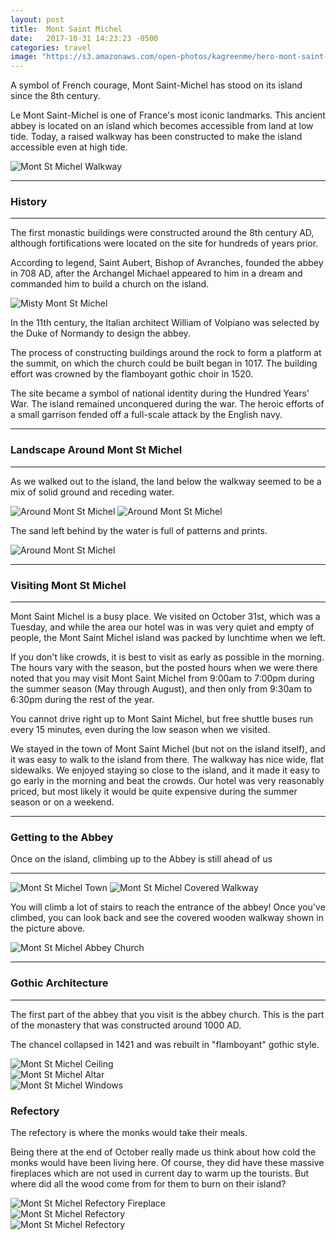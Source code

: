 ```yaml
---
layout: post
title:  Mont Saint Michel
date:   2017-10-31 14:23:23 -0500
categories: travel
image: "https://s3.amazonaws.com/open-photos/kagreenme/hero-mont-saint-michel.png"
---
```

A symbol of French courage, Mont Saint-Michel has stood on its island since the 8th century.

<!--more-->

Le Mont Saint-Michel is one of France's most iconic landmarks. This ancient abbey is located on an island which becomes accessible from land at low tide. Today, a raised walkway has been constructed to make the island accessible even at high tide.

<img src="/img/blank.png" alt="Mont St Michel Walkway" data-echo="https://s3.amazonaws.com/open-photos/kagreenme/montstmichel-walkway-2.png" class="img-fluid">

----

<h3>History</h3>

----

The first monastic buildings were constructed around the 8th century AD, although fortifications were located on the site for hundreds of years prior.

According to legend, Saint Aubert, Bishop of Avranches, founded the abbey in 708 AD, after the Archangel Michael appeared to him in a dream and commanded him to build a church on the island.

<img src="/img/blank.png" alt="Misty Mont St Michel" data-echo="http://d2bs48q7njp4e7.cloudfront.net/montstmichel-mist.png" class="img-fluid">

In the 11th century, the Italian architect William of Volpiano was selected by the Duke of Normandy to design the abbey.

The process of constructing buildings around the rock to form a platform at the summit, on which the church could be built began in 1017. The building effort was crowned by the flamboyant gothic choir in 1520.

The site became a symbol of national identity during the Hundred Years' War. The island remained unconquered during the war. The heroic efforts of a small garrison fended off a full-scale attack by the English navy.

----

<h3>Landscape Around Mont St Michel</h3>

----

As we walked out to the island, the land below the walkway seemed to be a mix of solid ground and receding water.

<img src="/img/blank.png" alt="Around Mont St Michel" data-echo="https://s3.amazonaws.com/open-photos/kagreenme/montstmichel-waterway-2.png" class="img-fluid">

<img src="/img/blank.png" alt="Around Mont St Michel" data-echo="https://s3.amazonaws.com/open-photos/kagreenme/montstmichel-waterway.png" class="img-fluid">

The sand left behind by the water is full of patterns and prints.

<img src="/img/blank.png" alt="Around Mont St Michel" data-echo="https://s3.amazonaws.com/open-photos/kagreenme/montstmichel-sand.png" class="img-fluid">

----

<h3>Visiting Mont St Michel</h3>

----

Mont Saint Michel is a busy place. We visited on October 31st, which was a Tuesday, and while the area our hotel was in was very quiet and empty of people, the Mont Saint Michel island was packed by lunchtime when we left.

If you don't like crowds, it is best to visit as early as possible in the morning. The hours vary with the season, but the posted hours when we were there noted that you may visit Mont Saint Michel from 9:00am to 7:00pm during the summer season (May through August), and then only from 9:30am to 6:30pm during the rest of the year.

You cannot drive right up to Mont Saint Michel, but free shuttle buses run every 15 minutes, even during the low season when we visited.

We stayed in the town of Mont Saint Michel (but not on the island itself), and it was easy to walk to the island from there. The walkway has nice wide, flat sidewalks. We enjoyed staying so close to the island, and it made it easy to go early in the morning and beat the crowds. Our hotel was very reasonably priced, but most likely it would be quite expensive during the summer season or on a weekend.

----

<h3>Getting to the Abbey</h3>
<p>Once on the island, climbing up to the Abbey is still ahead of us</p>

----

<img src="/img/blank.png" alt="Mont St Michel Town" data-echo="https://s3.amazonaws.com/open-photos/kagreenme/montstmichel-town.png" class="img-fluid">

<img src="/img/blank.png" alt="Mont St Michel Covered Walkway" data-echo="http://d2bs48q7njp4e7.cloudfront.net/montstmichel-coveredwalk.png" class="img-fluid">

You will climb a lot of stairs to reach the entrance of the abbey! Once you've climbed, you can look back and see the covered wooden walkway shown in the picture above.


<img src="/img/blank.png" alt="Mont St Michel Abbey Church" data-echo="http://d2bs48q7njp4e7.cloudfront.net/montstmichel-abbeychurch.png" class="img-fluid">


----

<h3>Gothic Architecture</h3>

----

The first part of the abbey that you visit is the abbey church. This is the part of the monastery that was constructed around 1000 AD.

The chancel collapsed in 1421 and was rebuilt in "flamboyant" gothic style.

<div class="photo-row">
  <div class="flex-item">
    <img src="/img/blank.png" alt="Mont St Michel Ceiling" data-echo="http://d2bs48q7njp4e7.cloudfront.net/montstmichel-cross.png" class="img-fluid">
  </div>
  <div class="flex-item">
    <img src="/img/blank.png" alt="Mont St Michel Altar" data-echo="http://d2bs48q7njp4e7.cloudfront.net/montstmichel-altar.png" class="img-fluid">
  </div>
  <div class="flex-item">
    <img src="/img/blank.png" alt="Mont St Michel Windows" data-echo="http://d2bs48q7njp4e7.cloudfront.net/montstmichel-window.png" class="img-fluid">
  </div>
</div>

<h3>Refectory</h3>

The refectory is where the monks would take their meals.

Being there at the end of October really made us think about how cold the monks would have been living here. Of course, they did have these massive fireplaces which are not used in current day to warm up the tourists. But where did all the wood come from for them to burn on their island?

<div class="photo-row">
  <div class="flex-item">
    <img src="/img/blank.png" alt="Mont St Michel Refectory Fireplace" data-echo="http://d2bs48q7njp4e7.cloudfront.net/montstmichel-fireplace.png" class="img-fluid">
  </div>
  <div class="flex-item">
    <img src="/img/blank.png" alt="Mont St Michel Refectory" data-echo="http://d2bs48q7njp4e7.cloudfront.net/montstmichel-refectory2.png" class="img-fluid">
  </div>
  <div class="flex-item">
    <img src="/img/blank.png" alt="Mont St Michel Refectory" data-echo="http://d2bs48q7njp4e7.cloudfront.net/montstmichel-refectorywindow.png" class="img-fluid">
  </div>
</div>
